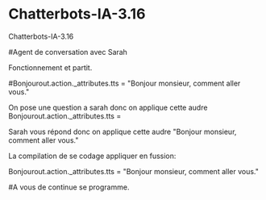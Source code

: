 # Chatterbots-IA-3.16
Chatterbots-IA-3.16

#Agent de conversation avec Sarah

Fonctionnement et partit.

#<item>Bonjour<tag>out.action._attributes.tts = "Bonjour monsieur, comment aller vous."</tag></item>

On pose une question a sarah donc on applique cette audre <item>Bonjour<tag>out.action._attributes.tts =

Sarah vous répond donc on applique cette audre "Bonjour monsieur, comment aller vous."</tag></item>

La compilation de se codage appliquer en fussion: 

<item>Bonjour<tag>out.action._attributes.tts = "Bonjour monsieur, comment aller vous."</tag></item>

#A vous de continue se programme.
